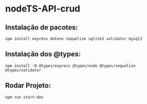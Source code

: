 # nodeTS-API-crud

## Instalação de pacotes:
`npm install express dotenv sequelize sqlite3 validator mysql2`

## Instalação dos @types:
`npm install -D @types/express @types/node @types/sequelize @types/validator`

## Rodar Projeto:
`npm run start-dev`
